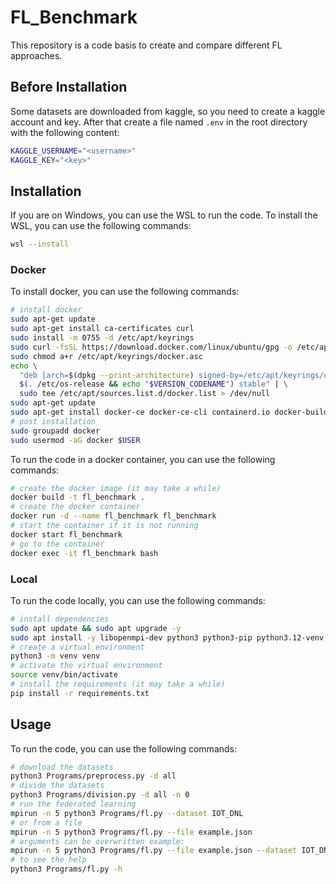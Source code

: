 # FL_Benchmark
This repository is a code basis to create and compare different FL approaches.

## Before Installation
Some datasets are downloaded from kaggle, so you need to create a kaggle account and key. After that create a file named `.env` in the root directory with the following content:
```bash
KAGGLE_USERNAME="<username>"
KAGGLE_KEY="<key>"
```

## Installation
If you are on Windows, you can use the WSL to run the code. To install the WSL, you can use the following commands:
```bash
wsl --install
```

### Docker
To install docker, you can use the following commands:
```bash
# install docker
sudo apt-get update
sudo apt-get install ca-certificates curl
sudo install -m 0755 -d /etc/apt/keyrings
sudo curl -fsSL https://download.docker.com/linux/ubuntu/gpg -o /etc/apt/keyrings/docker.asc
sudo chmod a+r /etc/apt/keyrings/docker.asc
echo \
  "deb [arch=$(dpkg --print-architecture) signed-by=/etc/apt/keyrings/docker.asc] https://download.docker.com/linux/ubuntu \
  $(. /etc/os-release && echo "$VERSION_CODENAME") stable" | \
  sudo tee /etc/apt/sources.list.d/docker.list > /dev/null
sudo apt-get update
sudo apt-get install docker-ce docker-ce-cli containerd.io docker-buildx-plugin docker-compose-plugin
# post installation
sudo groupadd docker
sudo usermod -aG docker $USER
```

To run the code in a docker container, you can use the following commands:
```bash
# create the docker image (it may take a while)
docker build -t fl_benchmark .
# create the docker container
docker run -d --name fl_benchmark fl_benchmark
# start the container if it is not running
docker start fl_benchmark
# go to the container
docker exec -it fl_benchmark bash
```

### Local
To run the code locally, you can use the following commands:
```bash
# install dependencies
sudo apt update && sudo apt upgrade -y
sudo apt install -y libopenmpi-dev python3 python3-pip python3.12-venv
# create a virtual environment
python3 -m venv venv
# activate the virtual environment
source venv/bin/activate
# install the requirements (it may take a while)
pip install -r requirements.txt
```

## Usage
To run the code, you can use the following commands:
```bash
# download the datasets
python3 Programs/preprocess.py -d all
# divide the datasets
python3 Programs/division.py -d all -n 0
# run the federated learning
mpirun -n 5 python3 Programs/fl.py --dataset IOT_DNL
# or from a file
mpirun -n 5 python3 Programs/fl.py --file example.json
# arguments can be overwritten example:
mpirun -n 5 python3 Programs/fl.py --file example.json --dataset IOT_DNL
# to see the help
python3 Programs/fl.py -h
```

